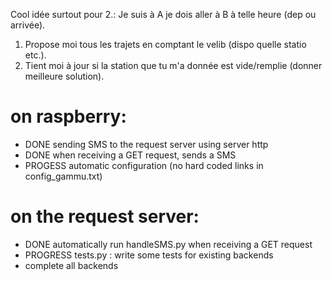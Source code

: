 Cool idée surtout pour 2.:
Je suis à A je dois aller à B à telle heure (dep ou arrivée).
1. Propose moi tous les trajets en comptant le velib (dispo quelle statio etc.).
2. Tient moi à jour si la station que tu m'a donnée est vide/remplie (donner meilleure solution).

# on raspberry:
 - DONE sending SMS to the request server using server http
 - DONE when receiving a GET request, sends a SMS
 - PROGESS automatic configuration (no hard coded links in config_gammu.txt)

# on the request server:
 - DONE automatically run handleSMS.py when receiving a GET request
 - PROGRESS tests.py : write some tests for existing backends
 - complete all backends
